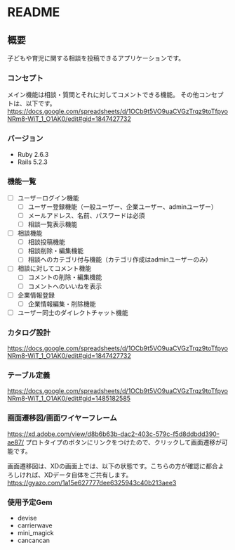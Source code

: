 # README

## 概要
子どもや育児に関する相談を投稿できるアプリケーションです。

### コンセプト
メイン機能は相談・質問とそれに対してコメントできる機能。
その他コンセプトは、以下です。
https://docs.google.com/spreadsheets/d/1OCb9t5VO9uaCVGzTrqz9toTfpyoNRm8-WiT_1_O1AK0/edit#gid=1847427732

### バージョン
* Ruby 2.6.3
* Rails 5.2.3

### 機能一覧

- [ ] ユーザーログイン機能
  - [ ] ユーザー登録機能（一般ユーザー、企業ユーザー、adminユーザー）
  - [ ] メールアドレス、名前、パスワードは必須
  - [ ] 相談一覧表示機能

- [ ] 相談機能
  - [ ] 相談投稿機能
  - [ ] 相談削除・編集機能
  - [ ] 相談へのカテゴリ付与機能（カテゴリ作成はadminユーザーのみ）

- [ ] 相談に対してコメント機能
  - [ ] コメントの削除・編集機能
  - [ ] コメントへのいいねを表示

- [ ] 企業情報登録
  - [ ] 企業情報編集・削除機能

- [ ] ユーザー同士のダイレクトチャット機能

### カタログ設計
https://docs.google.com/spreadsheets/d/1OCb9t5VO9uaCVGzTrqz9toTfpyoNRm8-WiT_1_O1AK0/edit#gid=1847427732

### テーブル定義
https://docs.google.com/spreadsheets/d/1OCb9t5VO9uaCVGzTrqz9toTfpyoNRm8-WiT_1_O1AK0/edit#gid=1485182585

### 画面遷移図/画面ワイヤーフレーム
https://xd.adobe.com/view/d8b6b63b-dac2-403c-579c-f5d8ddbdd390-ae87/
プロトタイプのボタンにリンクをつけたので、クリックして画面遷移が可能です。

画面遷移図は、XDの画面上では、以下の状態です。こちらの方が確認に都合よろしければ、XDデータ自体をご共有します。
https://gyazo.com/1a15e627777dee6325943c40b213aee3

### 使用予定Gem
* devise
* carrierwave
* mini_magick
* cancancan